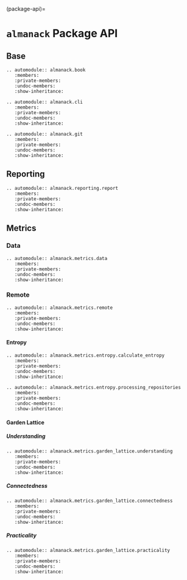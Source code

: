 (package-api)=

# `almanack` Package API

## Base

```{eval-rst}
.. automodule:: almanack.book
   :members:
   :private-members:
   :undoc-members:
   :show-inheritance:
```

```{eval-rst}
.. automodule:: almanack.cli
   :members:
   :private-members:
   :undoc-members:
   :show-inheritance:
```

```{eval-rst}
.. automodule:: almanack.git
   :members:
   :private-members:
   :undoc-members:
   :show-inheritance:
```

## Reporting

```{eval-rst}
.. automodule:: almanack.reporting.report
   :members:
   :private-members:
   :undoc-members:
   :show-inheritance:
```

## Metrics

### Data

```{eval-rst}
.. automodule:: almanack.metrics.data
   :members:
   :private-members:
   :undoc-members:
   :show-inheritance:
```

### Remote

```{eval-rst}
.. automodule:: almanack.metrics.remote
   :members:
   :private-members:
   :undoc-members:
   :show-inheritance:
```

#### Entropy

```{eval-rst}
.. automodule:: almanack.metrics.entropy.calculate_entropy
   :members:
   :private-members:
   :undoc-members:
   :show-inheritance:
```

```{eval-rst}
.. automodule:: almanack.metrics.entropy.processing_repositories
   :members:
   :private-members:
   :undoc-members:
   :show-inheritance:
```

#### Garden Lattice

##### Understanding

```{eval-rst}
.. automodule:: almanack.metrics.garden_lattice.understanding
   :members:
   :private-members:
   :undoc-members:
   :show-inheritance:
```

##### Connectedness

```{eval-rst}
.. automodule:: almanack.metrics.garden_lattice.connectedness
   :members:
   :private-members:
   :undoc-members:
   :show-inheritance:
```

##### Practicality

```{eval-rst}
.. automodule:: almanack.metrics.garden_lattice.practicality
   :members:
   :private-members:
   :undoc-members:
   :show-inheritance:
```
